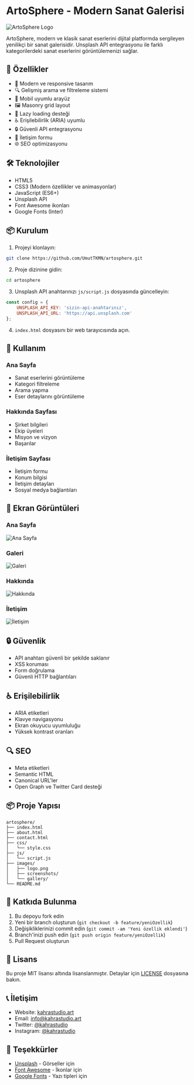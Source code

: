 # ArtoSphere - Modern Sanat Galerisi

![ArtoSphere Logo](images/favicon.png)

ArtoSphere, modern ve klasik sanat eserlerini dijital platformda sergileyen yenilikçi bir sanat galerisidir. Unsplash API entegrasyonu ile farklı kategorilerdeki sanat eserlerini görüntülemenizi sağlar.

## 🌟 Özellikler

- 🎨 Modern ve responsive tasarım
- 🔍 Gelişmiş arama ve filtreleme sistemi
- 📱 Mobil uyumlu arayüz
- 🖼️ Masonry grid layout
- 🔄 Lazy loading desteği
- ♿ Erişilebilirlik (ARIA) uyumlu
- 🔒 Güvenli API entegrasyonu
- 📝 İletişim formu
- 🌐 SEO optimizasyonu

## 🛠️ Teknolojiler

- HTML5
- CSS3 (Modern özellikler ve animasyonlar)
- JavaScript (ES6+)
- Unsplash API
- Font Awesome ikonları
- Google Fonts (Inter)

## 📦 Kurulum

1. Projeyi klonlayın:
```bash
git clone https://github.com/UmutTKMN/artosphere.git
```

2. Proje dizinine gidin:
```bash
cd artosphere
```

3. Unsplash API anahtarınızı `js/script.js` dosyasında güncelleyin:
```javascript
const config = {
    UNSPLASH_API_KEY: 'sizin-api-anahtarınız',
    UNSPLASH_API_URL: 'https://api.unsplash.com'
};
```

4. `index.html` dosyasını bir web tarayıcısında açın.

## 🎯 Kullanım

### Ana Sayfa
- Sanat eserlerini görüntüleme
- Kategori filtreleme
- Arama yapma
- Eser detaylarını görüntüleme

### Hakkında Sayfası
- Şirket bilgileri
- Ekip üyeleri
- Misyon ve vizyon
- Başarılar

### İletişim Sayfası
- İletişim formu
- Konum bilgisi
- İletişim detayları
- Sosyal medya bağlantıları

## 📱 Ekran Görüntüleri

### Ana Sayfa
![Ana Sayfa](images/screenshots/home.png)

### Galeri
![Galeri](images/screenshots/gallery.png)

### Hakkında
![Hakkında](images/screenshots/about.png)

### İletişim
![İletişim](images/screenshots/contact.png)

## 🔒 Güvenlik

- API anahtarı güvenli bir şekilde saklanır
- XSS koruması
- Form doğrulama
- Güvenli HTTP bağlantıları

## ♿ Erişilebilirlik

- ARIA etiketleri
- Klavye navigasyonu
- Ekran okuyucu uyumluluğu
- Yüksek kontrast oranları

## 🔍 SEO

- Meta etiketleri
- Semantic HTML
- Canonical URL'ler
- Open Graph ve Twitter Card desteği

## 📦 Proje Yapısı

```
artosphere/
├── index.html
├── about.html
├── contact.html
├── css/
│   └── style.css
├── js/
│   └── script.js
├── images/
│   ├── logo.png
│   ├── screenshots/
│   └── gallery/
└── README.md
```

## 🤝 Katkıda Bulunma

1. Bu depoyu fork edin
2. Yeni bir branch oluşturun (`git checkout -b feature/yeniOzellik`)
3. Değişikliklerinizi commit edin (`git commit -am 'Yeni özellik eklendi'`)
4. Branch'inizi push edin (`git push origin feature/yeniOzellik`)
5. Pull Request oluşturun

## 📄 Lisans

Bu proje MIT lisansı altında lisanslanmıştır. Detaylar için [LICENSE](LICENSE) dosyasına bakın.

## 📞 İletişim

- Website: [kahrastudio.art](https://kahrastudio.art)
- Email: info@kahrastudio.art
- Twitter: [@kahrastudio](https://twitter.com/kahrastudio)
- Instagram: [@kahrastudio](https://instagram.com/kahrastudio)

## 🙏 Teşekkürler

- [Unsplash](https://unsplash.com) - Görseller için
- [Font Awesome](https://fontawesome.com) - İkonlar için
- [Google Fonts](https://fonts.google.com) - Yazı tipleri için 